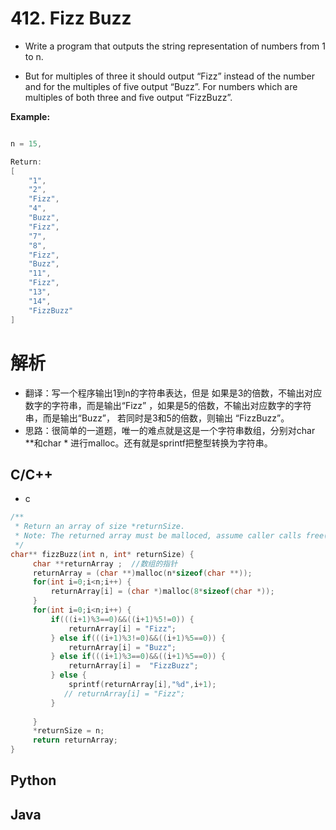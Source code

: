 # 412. Fizz Buzz
+ Write a program that outputs the string representation of numbers from 1 to n.

+ But for multiples of three it should output “Fizz” instead of the number and for the multiples of five output “Buzz”. For numbers which are multiples of both three and five output “FizzBuzz”.

<b>Example:</b>
```cpp

n = 15,

Return:
[
    "1",
    "2",
    "Fizz",
    "4",
    "Buzz",
    "Fizz",
    "7",
    "8",
    "Fizz",
    "Buzz",
    "11",
    "Fizz",
    "13",
    "14",
    "FizzBuzz"
]
```
# 解析
+ 翻译：写一个程序输出1到n的字符串表达，但是 如果是3的倍数，不输出对应数字的字符串，而是输出“Fizz” ，如果是5的倍数，不输出对应数字的字符串，而是输出“Buzz”， 若同时是3和5的倍数，则输出 “FizzBuzz”。
+ 思路：很简单的一道题，唯一的难点就是这是一个字符串数组，分别对char **和char * 进行malloc。还有就是sprintf把整型转换为字符串。
## C/C++
+ c

```c
/**
 * Return an array of size *returnSize.
 * Note: The returned array must be malloced, assume caller calls free().
 */
char** fizzBuzz(int n, int* returnSize) {
     char **returnArray ;  //数组的指针
     returnArray = (char **)malloc(n*sizeof(char **));
     for(int i=0;i<n;i++) {
         returnArray[i] = (char *)malloc(8*sizeof(char *));
     }
     for(int i=0;i<n;i++) {
         if(((i+1)%3==0)&&((i+1)%5!=0)) {
             returnArray[i] = "Fizz";
         } else if(((i+1)%3!=0)&&((i+1)%5==0)) {
             returnArray[i] = "Buzz";
         } else if(((i+1)%3==0)&&((i+1)%5==0)) {
             returnArray[i] =  "FizzBuzz";
         } else {
             sprintf(returnArray[i],"%d",i+1);
            // returnArray[i] = "Fizz";
         }
         
     }
     *returnSize = n;
     return returnArray;
}
```
## Python
## Java
